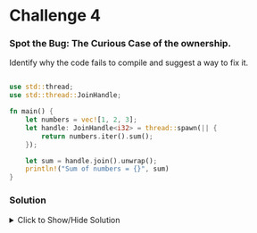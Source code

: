 # Challenge 4

### Spot the Bug: The Curious Case of the ownership.

Identify why the code fails to compile and suggest a way to fix it.

```rust

use std::thread;
use std::thread::JoinHandle;

fn main() {
    let numbers = vec![1, 2, 3];
    let handle: JoinHandle<i32> = thread::spawn(|| {
        return numbers.iter().sum();
    });

    let sum = handle.join().unwrap();
    println!("Sum of numbers = {}", sum)
}

```

### Solution

<details>

<summary>Click to Show/Hide Solution</summary>
Explanation:

The Bug: Compiler error! 

The spawn method is generic over two parameters F and T, where the generic parameter F defines the input type and T defines the return type. We will focus on the type parameter F, it is a closure that can be executed once and returns a result of type T.

pub fn spawn<F, T>(f: F) -> JoinHandle<T>
where
    F: FnOnce() -> T,
    F: Send + 'static,
    T: Send + 'static,
{
    .....
}

Look at the lifetime of the input parameter type, it is 'static, 
F: Send + 'static. 

This means F and any variables captured by F may outlive the function in which the spawn method is invoked. Hence, any variables captured by F should be owned by F.

Solution: 

The main function needs to give away the ownership of the vector (numbers) by using the "move" keyword alongside the closure (in the invocation of spawn method).

```rust
fn main() {
    let numbers = vec![1,2,3,4];
    let handle: JoinHandle<i32> = thread::spawn(move || {
        return numbers.iter().sum();
    });
    let sum = handle.join().unwrap();
    println!("sum of numbers = {}", sum)
}
```

</details>